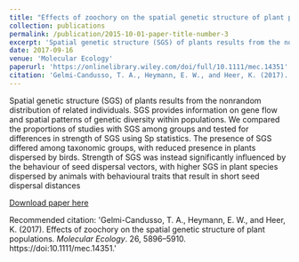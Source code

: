 ```yaml
---
title: "Effects of zoochory on the spatial genetic structure of plant populations."
collection: publications
permalink: /publication/2015-10-01-paper-title-number-3
excerpt: 'Spatial genetic structure (SGS) of plants results from the nonrandom distribution of related individuals. SGS provides information on gene flow and spatial patterns of genetic diversity within populations. We compared the proportions of studies with SGS among groups and tested for differences in strength of SGS using Sp statistics. The presence of SGS differed among taxonomic groups, with reduced presence in plants dispersed by birds. Strength of SGS was instead significantly influenced by the behaviour of seed dispersal vectors, with higher SGS in plant species dispersed by animals with behavioural traits that result in short seed dispersal distances'
date: 2017-09-16
venue: 'Molecular Ecology'
paperurl: 'https://onlinelibrary.wiley.com/doi/full/10.1111/mec.14351'
citation: 'Gelmi-Candusso, T. A., Heymann, E. W., and Heer, K. (2017). Effects of zoochory on the spatial genetic structure of plant populations. <i>Molecular Ecology</i>. 26, 5896–5910. https://doi:10.1111/mec.14351.'
---
```

Spatial genetic structure (SGS) of plants results from the nonrandom distribution of related individuals. SGS provides information on gene flow and spatial patterns of genetic diversity within populations. We compared the proportions of studies with SGS among groups and tested for differences in strength of SGS using Sp statistics. The presence of SGS differed among taxonomic groups, with reduced presence in plants dispersed by birds. Strength of SGS was instead significantly influenced by the behaviour of seed dispersal vectors, with higher SGS in plant species dispersed by animals with behavioural traits that result in short seed dispersal distances

[Download paper here](https://onlinelibrary.wiley.com/doi/epdf/10.1111/mec.14351)

Recommended citation: 'Gelmi-Candusso, T. A., Heymann, E. W., and Heer, K. (2017). Effects of zoochory on the spatial genetic structure of plant populations. <i>Molecular Ecology</i>. 26, 5896–5910. https://doi:10.1111/mec.14351.'